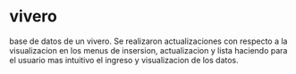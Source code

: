 # vivero
base de datos de un vivero.
Se realizaron actualizaciones con respecto a la visualizacion en los menus de insersion, actualizacion y lista 
haciendo para el usuario mas intuitivo el ingreso y visualizacion de los datos.
